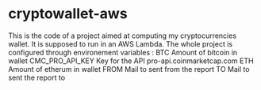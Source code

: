 # cryptowallet-aws

This is the code of a project aimed at computing my cryptocurrencies wallet. It is supposed to run in an AWS Lambda. The whole project is configured through environement variables : 
BTC     Amount of bitcoin in wallet
CMC_PRO_API_KEY Key for the API pro-api.coinmarketcap.com
ETH     Amount of etherum in wallet
FROM    Mail to sent from the report
TO      Mail to sent the report to
